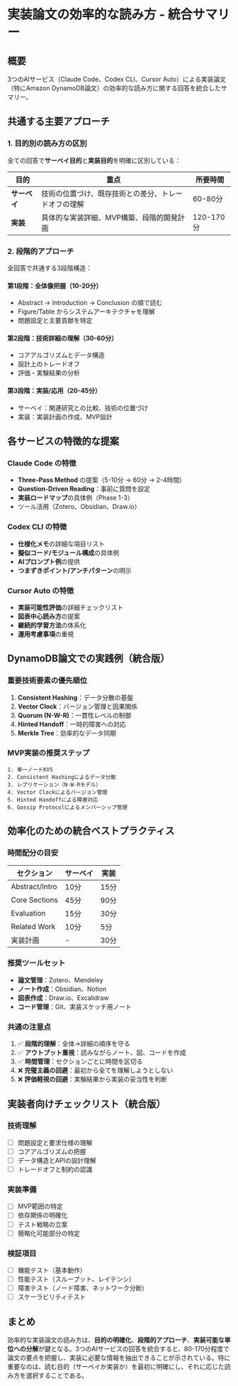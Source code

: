 # 実装論文の効率的な読み方 - 統合サマリー

## 概要

3つのAIサービス（Claude Code、Codex CLI、Cursor Auto）による実装論文（特にAmazon DynamoDB論文）の効率的な読み方に関する回答を統合したサマリー。

## 共通する主要アプローチ

### 1. 目的別の読み方の区別

全ての回答で**サーベイ目的**と**実装目的**を明確に区別している：

| 目的 | 重点 | 所要時間 |
|------|------|----------|
| **サーベイ** | 技術の位置づけ、既存技術との差分、トレードオフの理解 | 60-80分 |
| **実装** | 具体的な実装詳細、MVP構築、段階的開発計画 | 120-170分 |

### 2. 段階的アプローチ

全回答で共通する3段階構造：

#### 第1段階：全体像把握（10-20分）

- Abstract → Introduction → Conclusion の順で読む
- Figure/Table からシステムアーキテクチャを理解
- 問題設定と主要貢献を特定

#### 第2段階：技術詳細の理解（30-60分）

- コアアルゴリズムとデータ構造
- 設計上のトレードオフ
- 評価・実験結果の分析

#### 第3段階：実装/応用（20-45分）

- サーベイ：関連研究との比較、技術の位置づけ
- 実装：実装計画の作成、MVP設計

## 各サービスの特徴的な提案

### Claude Code の特徴

- **Three-Pass Method** の提案（5-10分 → 60分 → 2-4時間）
- **Question-Driven Reading**：事前に質問を設定
- **実装ロードマップ**の具体例（Phase 1-3）
- ツール活用（Zotero、Obsidian、Draw.io）

### Codex CLI の特徴

- **仕様化メモ**の詳細な項目リスト
- **擬似コード/モジュール構成**の具体例
- **AIプロンプト例**の提供
- **つまずきポイント/アンチパターン**の明示

### Cursor Auto の特徴

- **実装可能性評価**の詳細チェックリスト
- **図表中心読み方**の提案
- **継続的学習方法**の体系化
- **運用考慮事項**の重視

## DynamoDB論文での実践例（統合版）

### 重要技術要素の優先順位

1. **Consistent Hashing**：データ分散の基盤
2. **Vector Clock**：バージョン管理と因果関係
3. **Quorum (N-W-R)**：一貫性レベルの制御
4. **Hinted Handoff**：一時的障害への対応
5. **Merkle Tree**：効率的なデータ同期

### MVP実装の推奨ステップ
```
1. 単一ノードKVS
2. Consistent Hashingによるデータ分散
3. レプリケーション（N-W-Rモデル）
4. Vector Clockによるバージョン管理
5. Hinted Handoffによる障害対応
6. Gossip Protocolによるメンバーシップ管理
```

## 効率化のための統合ベストプラクティス

### 時間配分の目安

| セクション | サーベイ | 実装 |
|------------|----------|------|
| Abstract/Intro | 10分 | 15分 |
| Core Sections | 45分 | 90分 |
| Evaluation | 15分 | 30分 |
| Related Work | 10分 | 5分 |
| 実装計画 | - | 30分 |

### 推奨ツールセット

- **論文管理**：Zotero、Mendeley
- **ノート作成**：Obsidian、Notion
- **図表作成**：Draw.io、Excalidraw
- **コード管理**：Git、実装スケッチ用ノート

### 共通の注意点

1. ✅ **段階的理解**：全体→詳細の順序を守る
2. ✅ **アウトプット重視**：読みながらノート、図、コードを作成
3. ✅ **時間管理**：セクションごとに時間を区切る
4. ❌ **完璧主義の回避**：最初から全てを理解しようとしない
5. ❌ **評価軽視の回避**：実験結果から実装の妥当性を判断

## 実装者向けチェックリスト（統合版）

### 技術理解

- [ ] 問題設定と要求仕様の理解
- [ ] コアアルゴリズムの把握
- [ ] データ構造とAPIの設計理解
- [ ] トレードオフと制約の認識

### 実装準備

- [ ] MVP範囲の特定
- [ ] 依存関係の明確化
- [ ] テスト戦略の立案
- [ ] 簡略化可能部分の特定

### 検証項目

- [ ] 機能テスト（基本動作）
- [ ] 性能テスト（スループット、レイテンシ）
- [ ] 障害テスト（ノード障害、ネットワーク分断）
- [ ] スケーラビリティテスト

## まとめ

効率的な実装論文の読み方は、**目的の明確化**、**段階的アプローチ**、**実装可能な単位への分解**が鍵となる。3つのAIサービスの回答を統合すると、80-170分程度で論文の要点を把握し、実装に必要な情報を抽出できることが示されている。特に重要なのは、読む目的（サーベイか実装か）を最初に明確にし、それに応じた読み方を選択することである。
